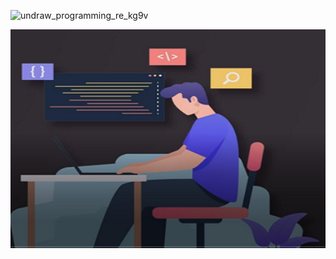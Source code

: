 ![undraw_programming_re_kg9v](https://user-images.githubusercontent.com/110098940/209443286-44db8d10-53ba-4a58-aa10-3922cc69a810.svg)












<img alt="coding" width="784" height="350" src="https://github.com/Karlie-crypto/alx-system_engineering-devops/blob/master/new.png" />
